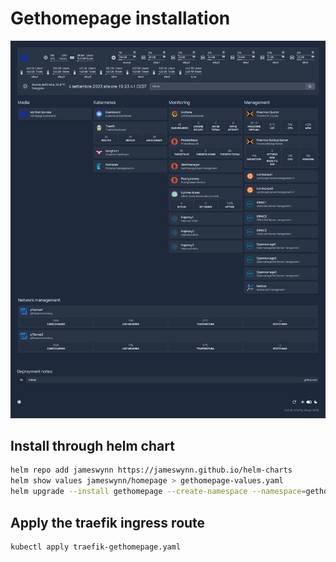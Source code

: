# Gethomepage installation

![Screenshot](https://github.com/urbaman/HomeLab/blob/main/Kubernetes/Gethomepage/images/gethomepage.png?raw=true)

## Install through helm chart

```bash
helm repo add jameswynn https://jameswynn.github.io/helm-charts
helm show values jameswynn/homepage > gethomepage-values.yaml
helm upgrade --install gethomepage --create-namespace --namespace=gethomepage jameswynn/homepage -f gethomepage-values.yaml
```

## Apply the traefik ingress route

```bash
kubectl apply traefik-gethomepage.yaml
```
